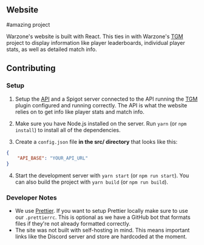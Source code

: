 ## Website
#amazing project

Warzone's website is built with React. This ties in with Warzone's [TGM](https://github.com/WarzoneMC/Warzone) project to display information like player leaderboards, individual player stats, as well as detailed match info.

## Contributing

### Setup

1. Setup the [API](https://github.com/WarzoneMC/api) and a Spigot server connected to the API running the [TGM](https://github.com/WarzoneMC/Warzone) plugin configured and running correctly. The API is what the website relies on to get info like player stats and match info.

2. Make sure you have Node.js installed on the server. Run `yarn` (or `npm install`) to install all of the dependencies.

3. Create a `config.json` file **in the src/ directory** that looks like this:

```json
{
	"API_BASE": "YOUR_API_URL"
}
```

4. Start the development server with `yarn start` (or `npm run start`). You can also build the project with `yarn build` (or `npm run build`).

### Developer Notes

- We use [Prettier](https://prettier.io/). If you want to setup Prettier locally make sure to use our `.prettierrc`. This is optional as we have a GitHub bot that formats files if they're not already formatted correctly.
- The site was not built with self-hosting in mind. This means important links like the Discord server and store are hardcoded at the moment.
